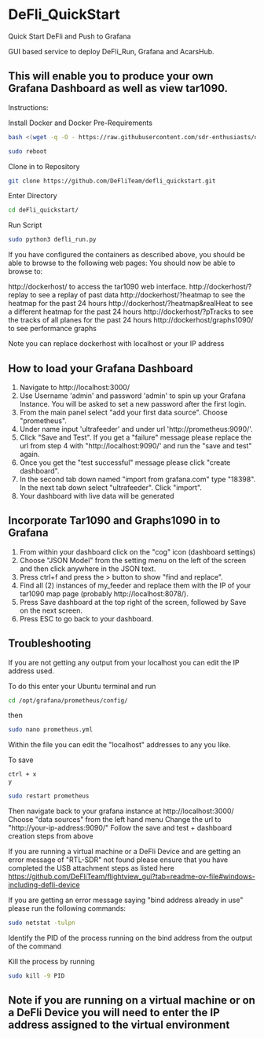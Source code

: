 # DeFli_QuickStart
Quick Start DeFli and Push to Grafana

GUI based service to deploy DeFli_Run, Grafana and AcarsHub. 

## This will enable you to produce your own Grafana Dashboard as well as view tar1090.

Instructions: 

Install Docker and Docker Pre-Requirements 

```bash
bash <(wget -q -O - https://raw.githubusercontent.com/sdr-enthusiasts/docker-install/main/docker-install.sh)
```
```bash
sudo reboot
```

Clone in to Repository 

```bash
git clone https://github.com/DeFliTeam/defli_quickstart.git
```

Enter Directory 

```bash
cd deFli_quickstart/
```

Run Script 

```bash
sudo python3 defli_run.py
```

If you have configured the containers as described above, you should be able to browse to the following web pages: You should now be able to browse to:

http://dockerhost/ to access the tar1090 web interface.
http://dockerhost/?replay to see a replay of past data
http://dockerhost/?heatmap to see the heatmap for the past 24 hours
http://dockerhost/?heatmap&realHeat to see a different heatmap for the past 24 hours
http://dockerhost/?pTracks to see the tracks of all planes for the past 24 hours
http://dockerhost/graphs1090/ to see performance graphs 

Note you can replace dockerhost with localhost or your IP address

## How to load your Grafana Dashboard 

1) Navigate to http://localhost:3000/
2) Use Username 'admin' and password 'admin' to spin up your Grafana Instance. You will be asked to set a new password after the first login.
3) From the main panel select "add your first data source". Choose "prometheus".
4) Under name input 'ultrafeeder' and under url 'http://prometheus:9090/'.
5) Click "Save and Test". If you get a "failure" message please replace the url from step 4 with "http://localhost:9090/' and run the "save and test" again.
6) Once you get the "test successful" message please click "create dashboard".
7) In the second tab down named "import from grafana.com" type "18398". In the next tab down select "ultrafeeder". Click "import".
8) Your dashboard with live data will be generated

## Incorporate Tar1090 and Graphs1090 in to Grafana 

1) From within your dashboard click on the "cog" icon (dashboard settings)
2) Choose "JSON Model" from the setting menu on the left of the screen and then click anywhere in the JSON text.
3) Press ctrl+f and press the > button to show "find and replace".
4) Find all (2) instances of my_feeder and replace them with the IP of your tar1090 map page (probably http://localhost:8078/).
5) Press Save dashboard at the top right of the screen, followed by Save on the next screen.
6) Press ESC to go back to your dashboard.

## Troubleshooting 

If you are not getting any output from your localhost you can edit the IP address used. 

To do this enter your Ubuntu terminal and run 
```bash
cd /opt/grafana/prometheus/config/
```
then 
```bash
sudo nano prometheus.yml
```
Within the file you can edit the "localhost" addresses to any you like. 

To save
```bash
ctrl + x
y
```
```bash
sudo restart prometheus
```

Then navigate back to your grafana instance at http://localhost:3000/
Choose "data sources" from the left hand menu 
Change the url to "http://your-ip-address:9090/" 
Follow the save and test + dashboard creation steps from above 

If you are running a virtual machine or a DeFli Device and are getting an error message of "RTL-SDR" not found please ensure that 
you have completed the USB attachment steps as listed here https://github.com/DeFliTeam/flightview_gui?tab=readme-ov-file#windows-including-defli-device 

If you are getting an error message saying "bind address already in use" please run the following commands: 

```bash
sudo netstat -tulpn
```
Identify the PID of the process running on the bind address from the output of the command 

Kill the process by running 

```bash
sudo kill -9 PID
```

## Note if you are running on a virtual machine or on a DeFli Device you will need to enter the IP address assigned to the virtual environment
